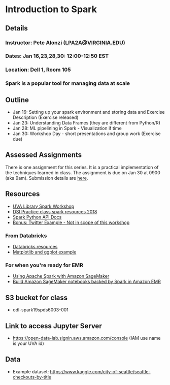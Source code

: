 # Introduction to Spark

## Details
### Instructor: Pete Alonzi (LPA2A@VIRGINIA.EDU)
### Dates: Jan 16,23,28,30: 12:00-12:50 EST
### Location: Dell 1, Room 105
### Spark is a popular tool for managing data at scale

## Outline
* Jan 16: Setting up your spark environment and storing data and Exercise Description (Exercise released) 
* Jan 23: Understanding Data Frames (they are different from Python/R) 
* Jan 28: ML pipelining in Spark - Visualization if time
* Jan 30: Workshop Day - short presentations and group work (Exercise due)

## Assessed Assignments
There is one assignment for this series. It is a practical implementation of the techniques learned in class. The assignment is due on Jan 30 at 0900 (aka 9am). Submission details are [here](https://github.com/UVA-DSI/Open-Data-Lab/blob/master/education/Spark%2019Sp%20DS%206003-001/exercise_submissions/README.md). 

## Resources
* [UVA Library Spark Workshop](https://github.com/alonzi/spark-intro)
* [DSI Practice class spark resources 2018](https://github.com/alonzi/spark)
* [Spark Python API Docs](https://spark.apache.org/docs/latest/api/python/index.html#)
* [Bonus: Twitter Example - Not in scope of this workshop](https://www.toptal.com/apache/apache-spark-streaming-twitter?!)
### From Databricks
* [Databricks resources](https://docs.databricks.com/index.html)
* [Matplotlib and ggplot example](https://docs.databricks.com/user-guide/visualizations/matplotlib-and-ggplot.html?1)
### For when you're ready for EMR
* [Using Apache Spark with Amazon SageMaker](https://docs.aws.amazon.com/sagemaker/latest/dg/apache-spark.html)
* [Build Amazon SageMaker notebooks backed by Spark in Amazon EMR](https://aws.amazon.com/blogs/machine-learning/build-amazon-sagemaker-notebooks-backed-by-spark-in-amazon-emr/)

## S3 bucket for class
* odl-spark19spds6003-001

## Link to access Jupyter Server
* https://open-data-lab.signin.aws.amazon.com/console (IAM use name is your UVA id)

## Data
* Example dataset: https://www.kaggle.com/city-of-seattle/seattle-checkouts-by-title 

